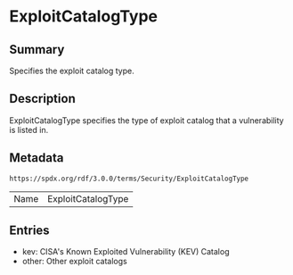 <!-- Automatically generated by spec-parser v2.3.0 on 2024-07-09T12:43:38.633388+00:00 -->
<!-- SPDX-License-Identifier: Community-Spec-1.0 -->

# ExploitCatalogType

## Summary

Specifies the exploit catalog type.


## Description

ExploitCatalogType specifies the type of exploit catalog that a vulnerability is listed in.


## Metadata

`https://spdx.org/rdf/3.0.0/terms/Security/ExploitCatalogType`


| | |
|---|---|
| Name | ExploitCatalogType |




## Entries

- kev: CISA's Known Exploited Vulnerability (KEV) Catalog
- other: Other exploit catalogs

